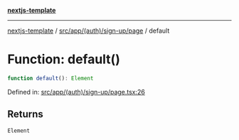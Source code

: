 [**nextjs-template**](README.md)

---

[nextjs-template](README.md) / [src/app/(auth)/sign-up/page](<src.app.(auth).sign-up.page.md>) / default

# Function: default()

```ts
function default(): Element
```

Defined in: [src/app/(auth)/sign-up/page.tsx:26](<https://github.com/mariolim96/Easy-Check-In/blob/e840a4393cceae48bed5204292fc61d73f9f5dbb/src/app/(auth)/sign-up/page.tsx#L26>)

## Returns

`Element`
